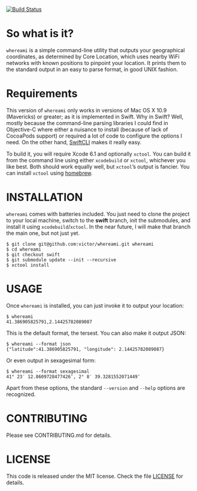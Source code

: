 [![Build Status](https://travis-ci.org/victor/whereami.svg?branch=swift)](https://travis-ci.org/victor/whereami)

So what is it?
==============

`whereami` is a simple command-line utility that outputs your geographical coordinates, as determined by Core Location, which uses nearby WiFi networks with known positions to pinpoint your location. It prints them to the standard output in an easy to parse format, in good UNIX fashion.


Requirements
============

This version of `whereami` only works in versions of Mac OS X 10.9 (Mavericks) or greater; as it is implemented in Swift. Why in Swift? Well, mostly because the command-line parsing libraries I could find in Objective-C where either a nuisance to install (because of lack of CocoaPods support) or required a lot of code to configure the options I need. On the other hand, [SwiftCLI](https://github.com/jakeheis/SwiftCLI/blob/master/LICENSE) makes it really easy.

To build it, you will require Xcode 6.1 and optionally `xctool`. You can build it from the command line using either `xcodebuild` or `xctool`, whichever you like best. Both should work equally well, but `xctool`’s output is fancier. You can install `xctool` using [homebrew](http://brew.sh).

INSTALLATION
============

`whereami` comes with batteries included. You just need to clone the project to your local machine, switch to the **swift** branch, init the submodules, and install it using `xcodebuild`/`xctool`. In the near future, I will make that branch the main one, but not just yet.

```console
$ git clone git@github.com:victor/whereami.git whereami
$ cd whereami
$ git checkout swift
$ git submodule update --init --recursive
$ xctool install
```

USAGE
=====

Once `whereami` is installed, you can just invoke it to output your location:

```console
$ whereami
41.386905825791,2.14425782089087
```

This is the default format, the tersest. You can also make it output JSON:

```console
$ whereami --format json
{"latitude":41.386905825791, "longitude": 2.14425782089087}
```

Or even output in sexagesimal form:

```console
$ whereami --format sexagesimal
41° 23′ 12.8609728477426″, 2° 8′ 39.3281552071449″
```

Apart from these options, the standard `--version` and `--help` options are recognized.


CONTRIBUTING
============

Please see CONTRIBUTING.md for details.

LICENSE
=======

This code is released under the MIT license. Check the file [LICENSE](LICENSE) for details.
